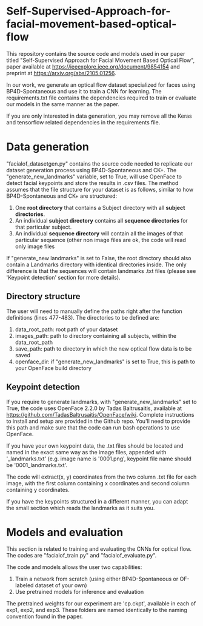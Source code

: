 # Self-Supervised-Approach-for-facial-movement-based-optical-flow
This repository contains the source code and models used in our paper titled "Self-Supervised Approach for Facial Movement Based Optical Flow", paper available at https://ieeexplore.ieee.org/document/9854154 and preprint at https://arxiv.org/abs/2105.01256.

In our work, we generate an optical flow dataset specialized for faces using BP4D-Spontaneous and use it to train a CNN for learning. The requirements.txt file contains the dependencies required to train or evaluate our models in the same manner as the paper.

If you are only interested in data generation, you may remove all the Keras and tensorflow related dependencies in the requirements file.

# Data generation
"facialof_datasetgen.py" contains the source code needed to replicate our dataset generation process using BP4D-Spontaneous and CK+.
The "generate_new_landmarks" variable, set to True, will use OpenFace to detect facial keypoints and store the results in .csv files.
The method assumes that the file structure for your dataset is as follows, similar to how BP4D-Spontaneous and CK+ are structured:

1) One **root directory** that contains a Subject directory with all **subject directories**.
2) An individual **subject directory** contains all **sequence directories** for that particular subject.
3) An individual **sequence directory** will contain all the images of that particular sequence (other non image files are ok, the code will read only image files

If "generate_new landmarks" is set to False, the root directory should also contain a Landmarks directory with identical directories inside. The only difference is that the sequences will contain landmarks .txt files (please see 'Keypoint detection' section for more details).
## Directory structure
The user will need to manually define the paths right after the function definitions (lines 477-483). 
The directories to be defined are:
1) data_root_path: root path of your dataset
2) images_path: path to directory containing all subjects, within the data_root_path
3) save_path: path to directory in which the new optical flow data is to be saved
4) openface_dir: if "generate_new_landmarks" is set to True, this is path to your OpenFace build directory          

## Keypoint detection
If you require to generate landmarks, with "generate_new_landmarks" set to True, the code uses OpenFace 2.2.0 by Tadas Baltrusaitis, available at https://github.com/TadasBaltrusaitis/OpenFace/wiki. Complete instructions to install and setup are provided in the Github repo. You'll need to provide this path and make sure that the code can run bash operations to use OpenFace.

If you have your own keypoint data, the .txt files should be located and named in the exact same way as the image files, appended with '_landmarks.txt' (e.g. image name is '0001.png', keypoint file name should be '0001_landmarks.txt'.

The code will extract(x, y) coordinates from the two column .txt file for each image, with the first column containing x coordinates and second column containing y coordinates. 

If you have the keypoints structured in a different manner, you can adapt the small section which reads the landmarks as it suits you.

# Models and evaluation
This section is related to training and evaluating the CNNs for optical flow. The codes are "facialof_train.py" and "facialof_evaluate.py".

The code and models allows the user two capabilities:
1) Train a network from scratch (using either BP4D-Spontaneous or OF-labeled dataset of your own)
2) Use pretrained models for inference and evaluation

The pretrained weights for our experiment are 'cp.ckpt', available in each of exp1, exp2, and exp3. These folders are named identically to the naming convention found in the paper.
